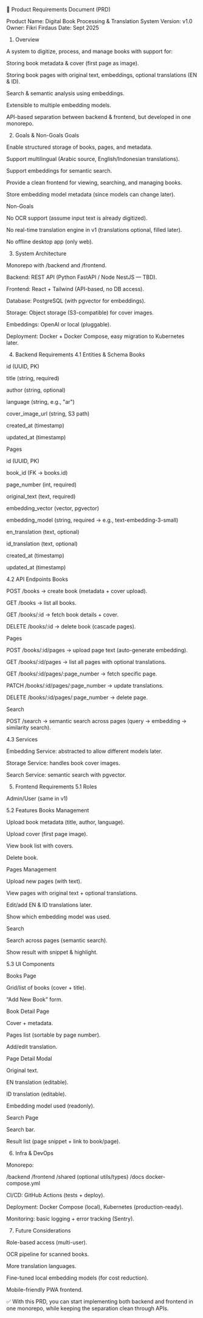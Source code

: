 📘 Product Requirements Document (PRD)

Product Name: Digital Book Processing & Translation System
Version: v1.0
Owner: Fikri Firdaus
Date: Sept 2025

1. Overview

A system to digitize, process, and manage books with support for:

Storing book metadata & cover (first page as image).

Storing book pages with original text, embeddings, optional translations (EN & ID).

Search & semantic analysis using embeddings.

Extensible to multiple embedding models.

API-based separation between backend & frontend, but developed in one monorepo.

2. Goals & Non-Goals
Goals

Enable structured storage of books, pages, and metadata.

Support multilingual (Arabic source, English/Indonesian translations).

Support embeddings for semantic search.

Provide a clean frontend for viewing, searching, and managing books.

Store embedding model metadata (since models can change later).

Non-Goals

No OCR support (assume input text is already digitized).

No real-time translation engine in v1 (translations optional, filled later).

No offline desktop app (only web).

3. System Architecture

Monorepo with /backend and /frontend.

Backend: REST API (Python FastAPI / Node NestJS — TBD).

Frontend: React + Tailwind (API-based, no DB access).

Database: PostgreSQL (with pgvector for embeddings).

Storage: Object storage (S3-compatible) for cover images.

Embeddings: OpenAI or local (pluggable).

Deployment: Docker + Docker Compose, easy migration to Kubernetes later.

4. Backend Requirements
4.1 Entities & Schema
Books

id (UUID, PK)

title (string, required)

author (string, optional)

language (string, e.g., "ar")

cover_image_url (string, S3 path)

created_at (timestamp)

updated_at (timestamp)

Pages

id (UUID, PK)

book_id (FK → books.id)

page_number (int, required)

original_text (text, required)

embedding_vector (vector, pgvector)

embedding_model (string, required → e.g., text-embedding-3-small)

en_translation (text, optional)

id_translation (text, optional)

created_at (timestamp)

updated_at (timestamp)

4.2 API Endpoints
Books

POST /books → create book (metadata + cover upload).

GET /books → list all books.

GET /books/:id → fetch book details + cover.

DELETE /books/:id → delete book (cascade pages).

Pages

POST /books/:id/pages → upload page text (auto-generate embedding).

GET /books/:id/pages → list all pages with optional translations.

GET /books/:id/pages/:page_number → fetch specific page.

PATCH /books/:id/pages/:page_number → update translations.

DELETE /books/:id/pages/:page_number → delete page.

Search

POST /search → semantic search across pages (query → embedding → similarity search).

4.3 Services

Embedding Service: abstracted to allow different models later.

Storage Service: handles book cover images.

Search Service: semantic search with pgvector.

5. Frontend Requirements
5.1 Roles

Admin/User (same in v1)

5.2 Features
Books Management

Upload book metadata (title, author, language).

Upload cover (first page image).

View book list with covers.

Delete book.

Pages Management

Upload new pages (with text).

View pages with original text + optional translations.

Edit/add EN & ID translations later.

Show which embedding model was used.

Search

Search across pages (semantic search).

Show result with snippet & highlight.

5.3 UI Components

Books Page

Grid/list of books (cover + title).

“Add New Book” form.

Book Detail Page

Cover + metadata.

Pages list (sortable by page number).

Add/edit translation.

Page Detail Modal

Original text.

EN translation (editable).

ID translation (editable).

Embedding model used (readonly).

Search Page

Search bar.

Result list (page snippet + link to book/page).

6. Infra & DevOps

Monorepo:

/backend
/frontend
/shared (optional utils/types)
/docs
docker-compose.yml


CI/CD: GitHub Actions (tests + deploy).

Deployment: Docker Compose (local), Kubernetes (production-ready).

Monitoring: basic logging + error tracking (Sentry).

7. Future Considerations

Role-based access (multi-user).

OCR pipeline for scanned books.

More translation languages.

Fine-tuned local embedding models (for cost reduction).

Mobile-friendly PWA frontend.

✅ With this PRD, you can start implementing both backend and frontend in one monorepo, while keeping the separation clean through APIs.
